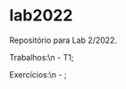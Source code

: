 # lab2022
Repositório para Lab 2/2022.

Trabalhos:\n
        - T1;
        
Exercícios:\n
        - ;
        

